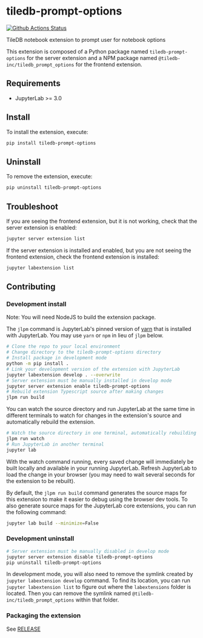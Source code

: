 # tiledb-prompt-options

[![Github Actions Status](https://github.com/TileDB-Inc/TileDB-Cloud-Jupyter-Prompt-Options.git/workflows/Build/badge.svg)](https://github.com/TileDB-Inc/TileDB-Cloud-Jupyter-Prompt-Options.git/actions/workflows/build.yml)

TileDB notebook extension to prompt user for notebook options


This extension is composed of a Python package named `tiledb-prompt-options`
for the server extension and a NPM package named `@tiledb-inc/tiledb_prompt_options`
for the frontend extension.


## Requirements

* JupyterLab >= 3.0

## Install

To install the extension, execute:

```bash
pip install tiledb-prompt-options
```

## Uninstall

To remove the extension, execute:

```bash
pip uninstall tiledb-prompt-options
```


## Troubleshoot

If you are seeing the frontend extension, but it is not working, check
that the server extension is enabled:

```bash
jupyter server extension list
```

If the server extension is installed and enabled, but you are not seeing
the frontend extension, check the frontend extension is installed:

```bash
jupyter labextension list
```


## Contributing

### Development install

Note: You will need NodeJS to build the extension package.

The `jlpm` command is JupyterLab's pinned version of
[yarn](https://yarnpkg.com/) that is installed with JupyterLab. You may use
`yarn` or `npm` in lieu of `jlpm` below.

```bash
# Clone the repo to your local environment
# Change directory to the tiledb-prompt-options directory
# Install package in development mode
python -m pip install .
# Link your development version of the extension with JupyterLab
jupyter labextension develop . --overwrite
# Server extension must be manually installed in develop mode
jupyter server extension enable tiledb-prompt-options
# Rebuild extension Typescript source after making changes
jlpm run build
```

You can watch the source directory and run JupyterLab at the same time in different terminals to watch for changes in the extension's source and automatically rebuild the extension.

```bash
# Watch the source directory in one terminal, automatically rebuilding when needed
jlpm run watch
# Run JupyterLab in another terminal
jupyter lab
```

With the watch command running, every saved change will immediately be built locally and available in your running JupyterLab. Refresh JupyterLab to load the change in your browser (you may need to wait several seconds for the extension to be rebuilt).

By default, the `jlpm run build` command generates the source maps for this extension to make it easier to debug using the browser dev tools. To also generate source maps for the JupyterLab core extensions, you can run the following command:

```bash
jupyter lab build --minimize=False
```

### Development uninstall

```bash
# Server extension must be manually disabled in develop mode
jupyter server extension disable tiledb-prompt-options
pip uninstall tiledb-prompt-options
```

In development mode, you will also need to remove the symlink created by `jupyter labextension develop`
command. To find its location, you can run `jupyter labextension list` to figure out where the `labextensions`
folder is located. Then you can remove the symlink named `@tiledb-inc/tiledb_prompt_options` within that folder.

### Packaging the extension

See [RELEASE](RELEASE.md)
